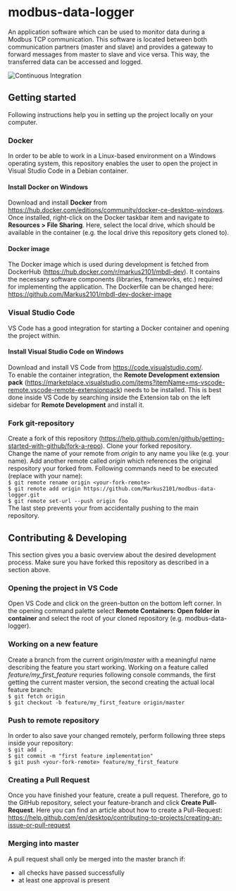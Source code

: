 # modbus-data-logger
An application software which can be used to monitor data during a Modbus TCP communication. This software is located between both communication partners (master and slave) and provides a gateway to forward messages from master to slave and vice versa. This way, the transferred data can be accessed and logged.

![Continuous Integration](https://github.com/Markus2101/modbus-data-logger/workflows/Continuous%20Integration/badge.svg?branch=master)

## Getting started
Following instructions help you in setting up the project locally on your computer.

### Docker
In order to be able to work in a Linux-based environment on a Windows operating system, this repository enables the user to open the project in Visual Studio Code in a Debian container.  

#### Install Docker on Windows
Download and install __Docker__ from https://hub.docker.com/editions/community/docker-ce-desktop-windows.  
Once installed, right-click on the Docker taskbar item and navigate to __Resources > File Sharing__. Here, select the local drive, which should be available in the container (e.g. the local drive this repository gets cloned to).

#### Docker image
The Docker image which is used during development is fetched from DockerHub (https://hub.docker.com/r/markus2101/mbdl-dev). It contains the necessary software components (libraries, frameworks, etc.) required for implementing the application. The Dockerfile can be changed here: https://github.com/Markus2101/mbdl-dev-docker-image

### Visual Studio Code
VS Code has a good integration for starting a Docker container and opening the project within.

#### Install Visual Studio Code on Windows
Download and install VS Code from https://code.visualstudio.com/.  
To enable the container integration, the __Remote Development extension pack__ (https://marketplace.visualstudio.com/items?itemName=ms-vscode-remote.vscode-remote-extensionpack) needs to be installed. This is best done inside VS Code by searching inside the Extension tab on the left sidebar for __Remote Development__ and install it.

### Fork git-repository
Create a fork of this repository (https://help.github.com/en/github/getting-started-with-github/fork-a-repo). Clone your forked repository.  
Change the name of your remote from _origin_ to any name you like (e.g. your name). Add another remote called _origin_ which references the original respository your forked from. Following commands need to be executed (replace <your-fork-remote> with your name):  
`$ git remote rename origin <your-fork-remote>`  
`$ git remote add origin https://github.com/Markus2101/modbus-data-logger.git`  
`$ git remote set-url --push origin foo`  
The last step prevents your from accidentally pushing to the main repository.

## Contributing & Developing
This section gives you a basic overview about the desired development process. Make sure you have forked this repository as described in a section above.

### Opening the project in VS Code
Open VS Code and click on the green-button on the bottom left corner. In the opening command palette select __Remote Containers: Open folder in container__ and select the root of your cloned repository (e.g. modbus-data-logger).

### Working on a new feature
Create a branch from the current _origin/master_ with a meaningful name describing the feature you start working. Working on a feature called _feature/my_first_feature_ requries following console commands, the first getting the current master version, the second creating the actual local feature branch:  
`$ git fetch origin`  
`$ git checkout -b feature/my_first_feature origin/master`  

### Push to remote repository
In order to also save your changed remotely, perform following three steps inside your repository:  
`$ git add .`  
`$ git commit -m "first feature implementation"`  
`$ git push <your-fork-remote> feature/my_first_feature`  

### Creating a Pull Request
Once you have finished your feature, create a pull request. Therefore, go to the GitHub repository, select your feature-branch and click __Create Pull-Request__. Here you can find an article about how to create a Pull-Request: https://help.github.com/en/desktop/contributing-to-projects/creating-an-issue-or-pull-request

### Merging into master
A pull request shall only be merged into the master branch if:  
- all checks have passed successfully
- at least one approval is present
